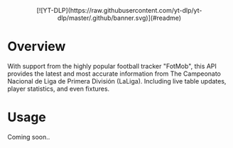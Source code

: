 <div align="center">
[![YT-DLP](https://raw.githubusercontent.com/yt-dlp/yt-dlp/master/.github/banner.svg)](#readme)
</div>

# Overview
With support from the highly popular football tracker "FotMob", this API provides the latest and most accurate information from The Campeonato Nacional de Liga de Primera División (LaLiga). Including live table updates, player statistics, and even fixtures. 

# Usage
Coming soon..
